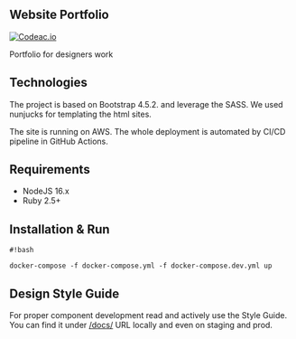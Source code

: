 Website Portfolio
--------

[![Codeac.io](https://static.codeac.io/badges/2-301952939.svg "Codeac.io")](https://app.codeac.io/github/jiritichy/website-portfolio)

Portfolio for designers work

## Technologies

The project is based on Bootstrap 4.5.2. and leverage the SASS. 
We used nunjucks for templating the html sites.

The site is running on AWS. The whole deployment is automated by CI/CD pipeline in GitHub Actions.

## Requirements
 - NodeJS 16.x
 - Ruby 2.5+


## Installation & Run

```
#!bash

docker-compose -f docker-compose.yml -f docker-compose.dev.yml up
```


## Design Style Guide

For proper component development read and actively use the Style Guide.
You can find it under [/docs/](http://localhost:8000/docs/) URL locally and even on staging and prod.
